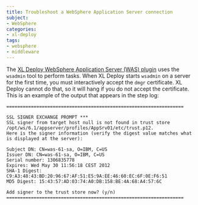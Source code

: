 ```yaml
---
title: Troubleshoot a WebSphere Application Server connection
subject:
- WebSphere
categories:
- xl-deploy
tags:
- websphere
- middleware
---
```


The [XL Deploy WebSphere Application Server (WAS) plugin](/xl-deploy/concept/websphere-application-server-plugin.html) uses the `wsadmin` tool to perform tasks. When XL Deploy starts `wsadmin` on a server for the first time, you must interactively accept the `dmgr` certificate. XL Deploy cannot do that, so it will hang if you do not accept the certificate. This is an example of the output that appears in the step log:

    =================================================================

    SSL SIGNER EXCHANGE PROMPT ***
    SSL signer from target host null is not found in trust store /opt/ws/6.1/appserver/profiles/AppSrv01/etc/trust.p12.
    Here is the signer information (verify the digest value matches what is displayed at the server):

    Subject DN: CN=was-61-sa, O=IBM, C=US
    Issuer DN: CN=was-61-sa, O=IBM, C=US
    Serial number: 1306835778
    Expires: Wed May 30 11:56:18 CEST 2012
    SHA-1 Digest: C9:A3:48:43:BD:20:96:67:AF:51:E5:9A:EE:46:60:EC:6F:0E:F6:51
    MD5 Digest: 15:43:57:AD:03:74:A0:DB:158:BE:4A:68:A4:57:6C

    Add signer to the trust store now? (y/n) 
    =================================================================
